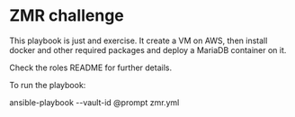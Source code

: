 # ZMR challenge

This playbook is just and exercise. It create a VM on AWS, then install docker and other required packages and deploy a MariaDB container on it.

Check the roles README for further details.

To run the playbook:

ansible-playbook --vault-id @prompt zmr.yml
